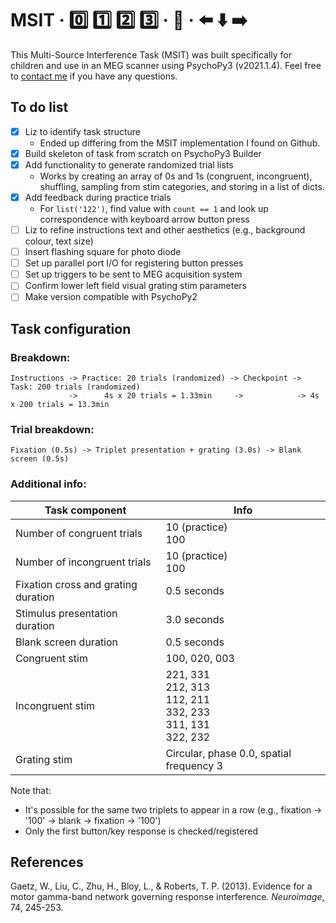 # MSIT · 0️⃣ 1️⃣ 2️⃣ 3️⃣ · 🤔 · ⬅️ ⬇️ ➡️

This Multi-Source Interference Task (MSIT) was built specifically for children and use in an MEG scanner using PsychoPy3 (v2021.1.4). Feel free to [contact me](julie.tseng@sickkids.ca) if you have any questions.

## To do list

- [x] Liz to identify task structure
    * Ended up differing from the MSIT implementation I found on Github.
- [x] Build skeleton of task from scratch on PsychoPy3 Builder
- [x] Add functionality to generate randomized trial lists
    * Works by creating an array of 0s and 1s (congruent, incongruent), shuffling, sampling from stim categories, and storing in a list of dicts. 
- [x] Add feedback during practice trials
    * For `list('122')`, find value with `count == 1` and look up correspondence with keyboard arrow button press
- [ ] Liz to refine instructions text and other aesthetics (e.g., background colour, text size)
- [ ] Insert flashing square for photo diode
- [ ] Set up parallel port I/O for registering button presses
- [ ] Set up triggers to be sent to MEG acquisition system
- [ ] Confirm lower left field visual grating stim parameters
- [ ] Make version compatible with PsychoPy2

## Task configuration

### Breakdown:
```
Instructions -> Practice: 20 trials (randomized) -> Checkpoint -> Task: 200 trials (randomized)
             ->      4s x 20 trials = 1.33min     ->            -> 4s x 200 trials = 13.3min
```

### Trial breakdown:
```
Fixation (0.5s) -> Triplet presentation + grating (3.0s) -> Blank screen (0.5s)
```

### Additional info:

| Task component | Info |
| -------------- | ---- |
| Number of congruent trials | 10 (practice)<br>100 |
| Number of incongruent trials | 10 (practice)<br>100 |
| Fixation cross and grating duration | 0.5 seconds |
| Stimulus presentation duration | 3.0 seconds |
| Blank screen duration | 0.5 seconds |
| Congruent stim | 100, 020, 003 |
| Incongruent stim | 221, 331 <br> 212, 313 <br> 112, 211 <br> 332, 233 <br> 311, 131 <br> 322, 232 |
| Grating stim | Circular, phase 0.0, spatial frequency 3 |

Note that:
* It's possible for the same two triplets to appear in a row (e.g., fixation -> '100' -> blank -> fixation -> '100')
* Only the first button/key response is checked/registered

## References

Gaetz, W., Liu, C., Zhu, H., Bloy, L., & Roberts, T. P. (2013). Evidence for a motor gamma-band network governing response interference. _Neuroimage_, 74, 245-253.
